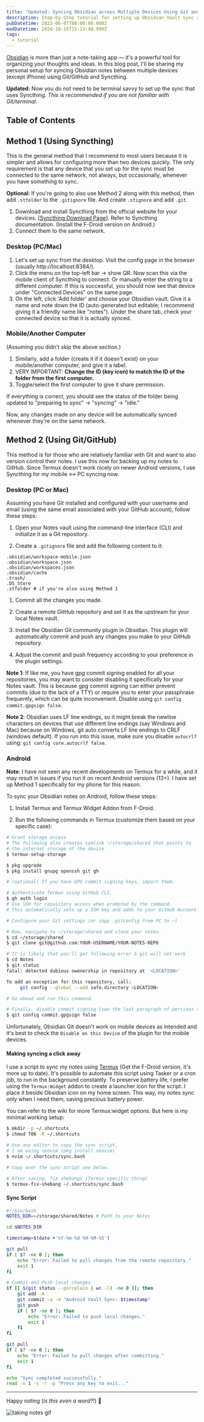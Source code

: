 ```yaml
---
title: "Updated: Syncing Obsidian across Multiple Devices Using Git and/or Syncthing for Free"
description: Step-by-Step tutorial for setting up Obsidian Vault sync across devices for free, using git version control or via Syncthing.
pubDatetime: 2023-06-07T00:00:00.000Z
modDatetime: 2024-10-15T15:13:48.999Z
tags:
  - tutorial
---
```


[Obsidian](https://obsidian.md/) is more than just a note-taking app — it's a powerful tool for organizing your thoughts and ideas. In this blog post, I'll be sharing my personal setup for syncing Obsidian notes between multiple devices (except iPhone) using Git/GitHub and Syncthing.

**Updated**: Now you do not need to be terminal savvy to set up the sync that uses Syncthing. _This is recommended if you are not familiar with Git/terminal_.

## Table of Contents

## Method 1 (Using Syncthing)

This is the general method that I recommend to most users because it is simpler and allows for configuring more than two devices quickly. The only requirement is that any device that you set up for the sync must be connected to the same network, not always, but occasionally, whenever you have something to sync.

**Optional**: If you're going to also use Method 2 along with this method, then add `.stfolder` to the `.gitignore` file. And create `.stignore` and add `.git`.

1. Download and install Syncthing from the official website for your devices. \[[Syncthing Download Page](https://syncthing.net/downloads/)\]. Refer to Syncthing documentation. (Install the F-Droid version on Android.)
2. Connect them to the same network.

### Desktop (PC/Mac)

1. Let's set up sync from the desktop. Visit the config page in the browser (usually http://localhost:8384/).
2. Click the menu on the top-left bar -> show QR. Now scan this via the mobile client of Syncthing to connect. Or manually enter the string to a different computer. If this is successful, you should now see that device under "Connected Devices" on the same page.
3. On the left, click 'Add folder' and choose your Obsidian vault. Give it a name and note down the ID (auto-generated but editable; I recommend giving it a friendly name like "notes"). Under the share tab, check your connected device so that it is actually synced.

### Mobile/Another Computer

(Assuming you didn't skip the above section.)

1. Similarly, add a folder (create it if it doesn't exist) on your mobile/another computer, and give it a label.
2. VERY IMPORTANT: **Change the ID (key icon) to match the ID of the folder from the first computer.**
3. Toggle/select the first computer to give it share permission.

If everything is correct, you should see the status of the folder being updated to "preparing to sync" -> "syncing" -> "idle."

Now, any changes made on any device will be automatically synced whenever they're on the same network.

## Method 2 (Using Git/GitHub)

This method is for those who are relatively familiar with Git and want to also version control their notes. I use this now for backing up my notes to GitHub. Since Termux doesn't work nicely on newer Android versions, I use Syncthing for my mobile <-> PC syncing now.

### Desktop (PC or Mac)

Assuming you have Git installed and configured with your username and email (using the same email associated with your GitHub account), follow these steps:

1. Open your Notes vault using the command-line interface (CLI) and initialize it as a Git repository.

2. Create a `.gitignore` file and add the following content to it:

```plaintext
.obsidian/workspace-mobile.json
.obsidian/workspace.json
.obsidian/workspaces.json
.obsidian/cache
.trash/
.DS_Store
.stfolder # if you're also using Method 1
```

1. Commit all the changes you made.

2. Create a remote GitHub repository and set it as the upstream for your local Notes vault.

3. Install the Obsidian Git community plugin in Obsidian. This plugin will automatically commit and push any changes you make to your GitHub repository.
4. Adjust the commit and push frequency according to your preference in the plugin settings.

**Note 1**: If like me, you have gpg commit signing enabled for all your repositories, you may want to consider disabling it specifically for your Notes vault. This is because gpg commit signing can either prevent commits (due to the lack of a TTY) or require you to enter your passphrase frequently, which can be quite inconvenient. Disable using `git config commit.gpgsign false`.

**Note 2**: Obsidian uses LF line endings, so it might break the newline characters on devices that use different line endings (say Windows and Mac) because on Windows, git auto converts LF line endings to CRLF (windows default). If you run into this issue, make sure you disable `autocrlf` using: `git config core.autocrlf false`.

### Android

**Note**: I have not seen any recent developments on Termux for a while, and it may result in issues if you run it on recent Android versions (13+). I have set up Method 1 specifically for my phone for this reason.

To sync your Obsidian notes on Android, follow these steps:

1. Install Termux and Termux Widget Addon from F-Droid.

2. Run the following commands in Termux (customize them based on your specific case):

```bash
# Grant storage access
# The following also creates symlink ~/storage/shared that points to
# the internal storage of the device
$ termux-setup-storage

$ pkg upgrade
$ pkg install gnupg openssh git gh

# (optional) If you have GPG commit signing keys, import them.

# Authenticate Termux using GitHub CLI.
$ gh auth login
# Use SSH for repository access when prompted by the command.
# This automatically sets up a SSH key and adds to your GitHub Account.

# Configure your Git settings (or copy .gitconfig from PC to ~)

# Now, navigate to ~/storage/shared and clone your notes.
$ cd ~/storage/shared
$ git clone git@github.com:YOUR-USERNAME/YOUR-NOTES-REPO

# It is likely that you'll get following error & git will not work
$ cd Notes
$ git status
fatal: detected dubious owenership in repository at '<LOCATION>'

To add an exception for this repository, call:
     git config --global --add safe.directory <LOCATION>

# Go ahead and run this command.

# Finally, disable commit signing (see the last paragraph of pervious section)
$ git config commit.gpgsign false
```

Unfortunately, Obsidian Git doesn't work on mobile devices as intended and it's best to check the `Disable on this Device` of the plugin for the mobile devices.

#### Making syncing a click away

I use a script to sync my notes using [Termux](https://termux.dev) (Get the F-Droid version, it's more up to date). It's possible to automate this script using Tasker or a cron job, to run in the background constantly.
To preserve battery life, I prefer using the `Termux:Widget` addon to create a launcher icon for the script. I place it beside Obsidian icon on my home screen. This way, my notes sync only when I need them, saving precious battery power.

You can refer to the wiki for more Termux:widget options. But here is my minimal working setup:

```bash
$ mkdir -p ~/.shortcuts
$ chmod 700 -R ~/.shortcuts

# Use any editor to copy the sync script,
# I am using neovim (pkg install neovim)
$ nvim ~/.shortcuts/sync.bash

# Copy over the sync-script see below.

# After saving, fix shebangs (Termux specific thing)
$ termux-fix-shebang ~/.shortcuts/sync.bash
```

#### Sync Script

```bash
#!/bin/bash
NOTES_DIR=~/storage/shared/Notes # Path to your Notes

cd $NOTES_DIR

timestamp=$(date +'%Y-%m-%d %H-%M-%S')

git pull
if [ $? -ne 0 ]; then
    echo "Error: Failed to pull changes from the remote repository."
    exit 1
fi

# Commit and Push local changes
if [[ $(git status --porcelain | wc -l) -ne 0 ]]; then
    git add -A
    git commit -a -m "Android Vault Sync: $timestamp"
    git push
    if [ $? -ne 0 ]; then
        echo "Error: Failed to push local changes."
        exit 1
    fi
fi

git pull
if [ $? -ne 0 ]; then
    echo "Error: Failed to pull changes after committing."
    exit 1
fi

echo "Sync completed successfully."
read -n 1 -s -r -p "Press any key to exit..."
```

---

Happy noting (_is this even a word?!_) 📝

![taking notes gif](https://media.tenor.com/hph-YFUYCvUAAAAC/my-hero-academia-izuku.gif)
